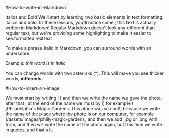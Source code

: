 #How-to-write-in-Markdown

Italics and Bold
We'll start by learning two basic elements in text formatting: italics and bold. In these lessons, you'll notice some ; this text is actually written in Markdown! Regular Markdown doesn't look any different than regular text, but we're providing some highlighting to make it easier to see.formatted red text

To make a phrase italic in Markdown, you can surround words with an underscore

Example: _this word is in italic_

You can change words with two asterisks (*). This will make you see thicker words, **differents**.

#How-to-insert-an-image

We must start by writing ! [ and then we write the name we gave the photo, after that , at the end of the name we must by !] for example ! [Philadelphia's Magic Gardens. This 
place was so cool!] because we write the name of the place where the photo is on our computer, for example (/assets/images/philly-magic-gardens, and then we add .jpg or .png with 
form, and then we write the name of the photo again, but this time we write in quotes, and that's it.
